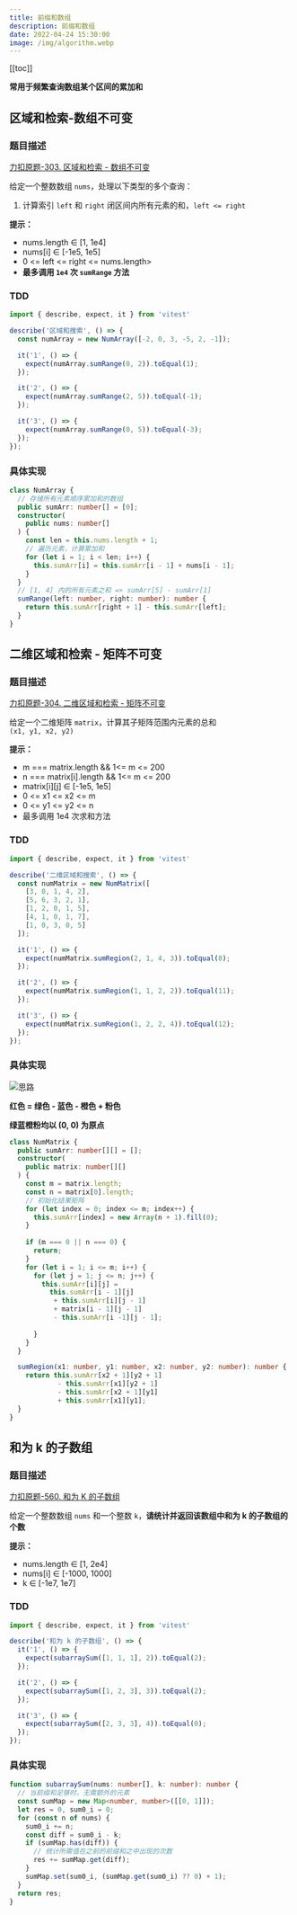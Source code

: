 ```yaml
---
title: 前缀和数组
description: 前缀和数组
date: 2022-04-24 15:30:00
image: /img/algorithm.webp
---
```


[[toc]]

<n-alert type="info">**常用于频繁查询数组某个区间的累加和**</n-alert>

## 区域和检索-数组不可变

### 题目描述

[<cib-leetcode /> 力扣原题-303. 区域和检索 - 数组不可变](https://leetcode-cn.com/problems/range-sum-query-immutable/)

给定一个整数数组 `nums`，处理以下类型的多个查询：
1. 计算索引 `left` 和 `right` 闭区间内所有元素的和，`left <= right`

**提示：**
- nums.length ∈ [1, 1e4]
- nums[i] ∈ [-1e5, 1e5]
- 0 <= left <= right <= nums.length>
- **最多调用 `1e4` 次 `sumRange` 方法**

### TDD

<n-collapse>
  <n-collapse-item name="1">
    <template #header>
      <vscode-icons-file-type-testts />
      <span class="ml-1">测试代码</span>
    </template>

```ts
import { describe, expect, it } from 'vitest'

describe('区域和搜索', () => {
  const numArray = new NumArray([-2, 0, 3, -5, 2, -1]);

  it('1', () => {
    expect(numArray.sumRange(0, 2)).toEqual(1);
  });

  it('2', () => {
    expect(numArray.sumRange(2, 5)).toEqual(-1);
  });

  it('3', () => {
    expect(numArray.sumRange(0, 5)).toEqual(-3);
  });
});
```
  </n-collapse-item>
</n-collapse>

### 具体实现

```ts
class NumArray {
  // 存储所有元素顺序累加和的数组
  public sumArr: number[] = [0];
  constructor(
    public nums: number[]
  ) {
    const len = this.nums.length + 1;
    // 遍历元素，计算累加和
    for (let i = 1; i < len; i++) {
      this.sumArr[i] = this.sumArr[i - 1] + nums[i - 1];
    }
  }
  // [1, 4] 内的所有元素之和 => sumArr[5] - sumArr[1]
  sumRange(left: number, right: number): number {
    return this.sumArr[right + 1] - this.sumArr[left];
  }
}
```

## 二维区域和检索 - 矩阵不可变

### 题目描述

[<cib-leetcode /> 力扣原题-304. 二维区域和检索 - 矩阵不可变](https://leetcode-cn.com/problems/range-sum-query-2d-immutable/)

给定一个二维矩阵 `matrix`，计算其子矩阵范围内元素的总和<br/> `(x1, y1, x2, y2)`


**提示：**
- m === matrix.length && 1<= m <= 200
- n === matrix[i].length && 1<= m <= 200
- matrix[i][j] ∈ [-1e5, 1e5]
- 0 <= x1 <= x2 <= m
- 0 <= y1 <= y2 <= n
- 最多调用 1e4 次求和方法

### TDD

<n-collapse>
  <n-collapse-item name="1">
    <template #header>
      <vscode-icons-file-type-testts />
      <span class="ml-1">测试代码</span>
    </template>

```ts
import { describe, expect, it } from 'vitest'

describe('二维区域和搜索', () => {
  const numMatrix = new NumMatrix([
    [3, 0, 1, 4, 2],
    [5, 6, 3, 2, 1],
    [1, 2, 0, 1, 5],
    [4, 1, 0, 1, 7],
    [1, 0, 3, 0, 5]
  ]);

  it('1', () => {
    expect(numMatrix.sumRegion(2, 1, 4, 3)).toEqual(8);
  });

  it('2', () => {
    expect(numMatrix.sumRegion(1, 1, 2, 2)).toEqual(11);
  });

  it('3', () => {
    expect(numMatrix.sumRegion(1, 2, 2, 4)).toEqual(12);
  });
});
```
  </n-collapse-item>
</n-collapse>

### 具体实现

![思路](https://labuladong.gitee.io/algo/images/%e5%89%8d%e7%bc%80%e5%92%8c/5.jpeg)

**红色 = 绿色 - 蓝色 - 橙色 + 粉色**

**绿蓝橙粉均以 (0, 0) 为原点**

```ts
class NumMatrix {
  public sumArr: number[][] = [];
  constructor(
    public matrix: number[][]
  ) {
    const m = matrix.length;
    const n = matrix[0].length;
    // 初始化结果矩阵
    for (let index = 0; index <= m; index++) {
      this.sumArr[index] = new Array(n + 1).fill(0);
    }
    
    if (m === 0 || n === 0) {
      return;
    }
    for (let i = 1; i <= m; i++) {
      for (let j = 1; j <= n; j++) {
        this.sumArr[i][j] = 
          this.sumArr[i - 1][j]
           + this.sumArr[i][j - 1]
           + matrix[i - 1][j - 1]
           - this.sumArr[i -1][j - 1];
        
      }
    }
  }

  sumRegion(x1: number, y1: number, x2: number, y2: number): number {
    return this.sumArr[x2 + 1][y2 + 1]
            - this.sumArr[x1][y2 + 1]
            - this.sumArr[x2 + 1][y1]
            + this.sumArr[x1][y1];
  }
}
```

## 和为 k 的子数组

### 题目描述

[<cib-leetcode /> 力扣原题-560. 和为 K 的子数组](https://leetcode-cn.com/problems/subarray-sum-equals-k/)

给定一个整数数组 `nums` 和一个整数 `k`，**请统计并返回该数组中和为 k 的子数组的个数**

**提示：**
- nums.length ∈ [1, 2e4]
- nums[i] ∈ [-1000, 1000]
- k ∈ [-1e7, 1e7]

### TDD

<n-collapse>
  <n-collapse-item name="1">
    <template #header>
      <vscode-icons-file-type-testts />
      <span class="ml-1">测试代码</span>
    </template>

```ts
import { describe, expect, it } from 'vitest'

describe('和为 k 的子数组', () => {
  it('1', () => {
    expect(subarraySum([1, 1, 1], 2)).toEqual(2);
  });

  it('2', () => {
    expect(subarraySum([1, 2, 3], 3)).toEqual(2);
  });

  it('3', () => {
    expect(subarraySum([2, 3, 3], 4)).toEqual(0);
  });
});
```
  </n-collapse-item>
</n-collapse>

### 具体实现

```ts
function subarraySum(nums: number[], k: number): number {
  // 当前缀和足够时，无需额外的元素
  const sumMap = new Map<number, number>([[0, 1]]);
  let res = 0, sum0_i = 0;
  for (const n of nums) {
    sum0_i += n;
    const diff = sum0_i - k;
    if (sumMap.has(diff)) {
      // 统计所需值在之前的前缀和之中出现的次数
      res += sumMap.get(diff);
    }
    sumMap.set(sum0_i, (sumMap.get(sum0_i) ?? 0) + 1);
  }
  return res;
}
```